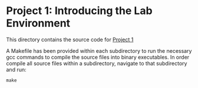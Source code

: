 # Project 1: Introducing the Lab Environment
This directory contains the source code for [Project 1](https://class.ee.washington.edu/474/peckol/assignments/lab1/lab1Summer17.pdf)

A Makefile has been provided within each subdirectory to run the necessary gcc commands to compile the source files into binary executables. In order compile all source files within a subdirectory, navigate to that subdirectory and run:
```
make
```
